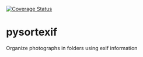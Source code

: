 [![Coverage Status](https://coveralls.io/repos/github/wiso/pysortexif/badge.svg?branch=master)](https://coveralls.io/github/wiso/pysortexif?branch=master)

# pysortexif
Organize photographs in folders using exif information
